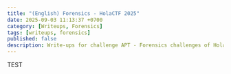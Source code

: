 ```yaml
---
title: "(English) Forensics - HolaCTF 2025"
date: 2025-09-03 11:13:37 +0700
category: [Writeups, Forensics]
tags: [writeups, forensics]
published: false
description: Write-ups for challenge APT - Forensics challenges of HolaCTF 2025
---
```



TEST